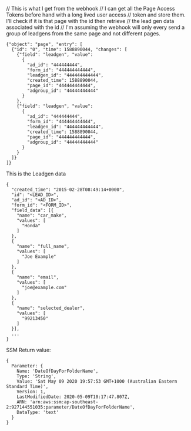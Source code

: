 // This is what I get from the webhook
// I can get all the Page Access Tokens before hand with a long lived user access
// token and store them. I'll check if it is that page with the id then retrieve
// the lead gen data associated with the id
// I'm assuming the webhook will only every send a group of leadgens from the same page and not different pages.
```
{"object": "page", "entry": [
  {"id": "0", "time": 1588890044, "changes": [
    {"field": "leadgen", "value":
      {
        "ad_id": "444444444",
        "form_id": "444444444444",
        "leadgen_id": "444444444444",
        "created_time": 1588890044,
        "page_id": "444444444444",
        "adgroup_id": "44444444444"
      }
    },
    {"field": "leadgen", "value":
      {
        "ad_id": "444444444",
        "form_id": "444444444444",
        "leadgen_id": "444444444444",
        "created_time": 1588890044,
        "page_id": "444444444444",
        "adgroup_id": "44444444444"
      }
    }
  ]}
]}
```

This is the Leadgen data
```
{
  "created_time": "2015-02-28T08:49:14+0000",
  "id": "<LEAD_ID>",
  "ad_id": "<AD_ID>",
  "form_id": "<FORM_ID>",
  "field_data": [{
    "name": "car_make",
    "values": [
      "Honda"
    ]
  },
  {
    "name": "full_name",
    "values": [
      "Joe Example"
    ]
  },
  {
    "name": "email",
    "values": [
      "joe@example.com"
    ]
  },
  {
    "name": "selected_dealer",
    "values": [
      "99213450"
    ]
  }],
  ...
}
```

SSM Return value:
```
{
  Parameter: {
    Name: 'DateOfDayForFolderName',
    Type: 'String',
    Value: 'Sat May 09 2020 19:57:53 GMT+1000 (Australian Eastern Standard Time)',
    Version: 1,
    LastModifiedDate: 2020-05-09T10:17:47.807Z,
    ARN: 'arn:aws:ssm:ap-southeast-2:927144551035:parameter/DateOfDayForFolderName',
    DataType: 'text'
  }
}
```